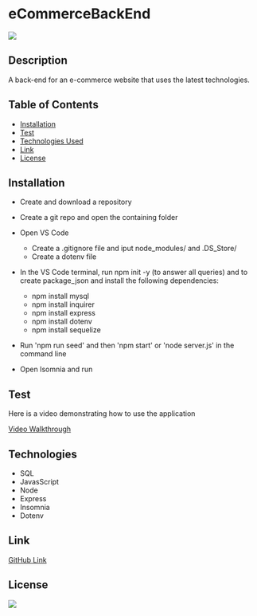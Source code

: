 # eCommerceBackEnd

[![](https://img.shields.io/badge/javascript-100%25-yellow)]()


## Description

A back-end for an e-commerce website that uses the latest technologies.



## Table of Contents

* [Installation](#installation)
* [Test](#Test)
* [Technologies Used](#technologies)
* [Link](#Link)
* [License](#license)


## Installation

- Create and download a repository

- Create a git repo and open the containing folder

- Open VS Code 
    - Create a .gitignore file and iput node_modules/ and .DS_Store/
    - Create a dotenv file

- In the VS Code terminal, run npm init -y (to answer all queries) and to create package_json and install the following dependencies:

    - npm install mysql
    - npm install inquirer
    - npm install express
    - npm install dotenv
    - npm install sequelize

- Run 'npm run seed' and then 'npm start' or 'node server.js' in the command line

- Open Isomnia and run 


## Test

Here is a video demonstrating how to use the application

[Video Walkthrough](https://www.youtube.com/watch?v=3R76qtXzRlI) 


## Technologies

- SQL
- JavasScript
- Node
- Express
- Insomnia
- Dotenv

## Link

[GitHub Link](https://github.com/10-kp/eCommerceBackEnd) 


## License

[![](https://img.shields.io/npm/l/inquirer)]()
